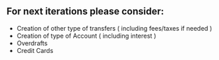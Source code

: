 ## For next iterations please consider:

- Creation of other type of transfers ( including fees/taxes if needed )
- Creation of type of Account ( including interest )
- Overdrafts
- Credit Cards
